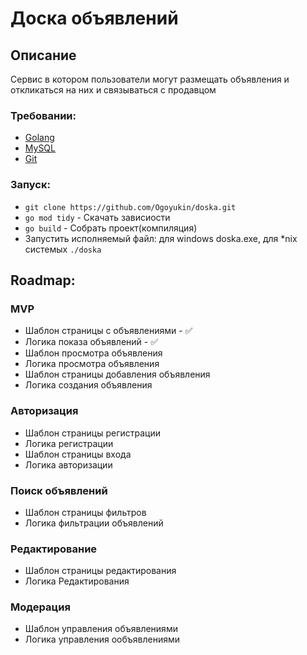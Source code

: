 # Доска объявлений

## Описание
Сервис в котором пользователи могут размещать объявления и откликаться на них и связываться с продавцом

### Требовании:
* [Golang](https://go.dev/doc/install)
* [MySQL](https://dev.mysql.com/downloads/mysql/)
* [Git](https://docs.github.com/en/desktop/installing-and-configuring-github-desktop/installing-and-authenticating-to-github-desktop/installing-github-desktop)

### Запуск:
* `git clone https://github.com/Ogoyukin/doska.git`
* `go mod tidy` - Скачать зависиости
* `go build` - Собрать проект(компиляция)
* Запустить исполняемый файл: для windows doska.exe, для *nix системых `./doska`

## Roadmap:
### MVP
* Шаблон страницы с объявлениями - ✅
* Логика показа объявлений - ✅
* Шаблон просмотра объявления
* Логика просмотра объявления
* Шаблон страницы добавления объявления
* Логика создания объявления

### Авторизация
* Шаблон страницы регистрации
* Логика регистрации
* Шаблон страницы входа
* Логика авторизации

### Поиск объявлений
* Шаблон страницы фильтров
* Логика фильтрации объявлений

### Редактирование
* Шаблон страницы редактирования
* Логика Редактирования

### Модерация
* Шаблон управления объявлениями
* Логика управления ообъявлениями
